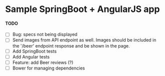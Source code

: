 #  Sample SpringBoot + AngularJS app



#### TODO
- [ ] Bug: specs not being displayed
- [ ] Send images from API endpoint as well. Images should be included in the '/beer' endpoint response and be shown in the page.
- [ ] Add SpringBoot tests
- [ ] Add Angular tests
- [ ] Feature: add Beer reviews (?) 
- [ ] Bower for managing dependencies  